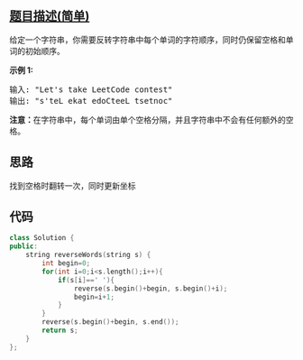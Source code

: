 ## [题目描述(简单)](https://leetcode-cn.com/problems/reverse-words-in-a-string-iii/)
<p>给定一个字符串，你需要反转字符串中每个单词的字符顺序，同时仍保留空格和单词的初始顺序。</p>

<p><strong>示例&nbsp;1:</strong></p>

<pre>输入: "Let's take LeetCode contest"
输出: "s'teL ekat edoCteeL tsetnoc"<strong><strong><strong>&nbsp;</strong></strong></strong>
</pre>

<p><strong><strong><strong><strong>注意：</strong></strong></strong></strong>在字符串中，每个单词由单个空格分隔，并且字符串中不会有任何额外的空格。</p>

## 思路
找到空格时翻转一次，同时更新坐标  

## 代码
```c++
class Solution {
public:
    string reverseWords(string s) {
        int begin=0;
        for(int i=0;i<s.length();i++){
            if(s[i]==' '){
                reverse(s.begin()+begin, s.begin()+i);
                begin=i+1;
            }
        }
        reverse(s.begin()+begin, s.end());
        return s;
    }
};
```